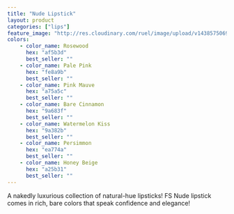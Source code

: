```yaml
---
title: "Nude Lipstick"
layout: product
categories: ["lips"]
feature_image: "http://res.cloudinary.com/ruel/image/upload/v1438575069/fs/Nude_Lipstick_P1016099.jpg"
colors:
    - color_name: Rosewood 
      hex: "af5b3d"
      best_seller: ""
    - color_name: Pale Pink 
      hex: "fe8a9b"
      best_seller: ""
    - color_name: Pink Mauve 
      hex: "a75a5c"
      best_seller: ""
    - color_name: Bare Cinnamon 
      hex: "9a683f"
      best_seller: ""
    - color_name: Watermelon Kiss 
      hex: "9a382b"
      best_seller: ""
    - color_name: Persimmon 
      hex: "ea774a"
      best_seller: ""
    - color_name: Honey Beige 
      hex: "a25b31"
      best_seller: ""
---
```

A nakedly luxurious collection of natural-hue lipsticks! FS Nude lipstick comes in rich, bare colors that speak confidence and elegance!